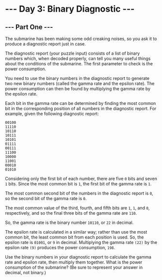 # --- Day 3: Binary Diagnostic ---

## --- Part One ---

The submarine has been making some odd creaking noises, so you ask it to produce a diagnostic report just in case.

The diagnostic report (your puzzle input) consists of a list of binary numbers which, when decoded properly, 
can tell you many useful things about the conditions of the submarine. 
The first parameter to check is the power consumption.

You need to use the binary numbers in the diagnostic report to generate two new binary numbers 
(called the gamma rate and the epsilon rate). The power consumption can then be found by multiplying the gamma 
rate by the epsilon rate.

Each bit in the gamma rate can be determined by finding the most common bit in the corresponding position of all 
numbers in the diagnostic report. For example, given the following diagnostic report:

```text
00100
11110
10110
10111
10101
01111
00111
11100
10000
11001
00010
01010
```

Considering only the first bit of each number, there are five `0` bits and seven `1` bits. 
Since the most common bit is `1`, 
the first bit of the gamma rate is `1`.

The most common second bit of the numbers in the diagnostic report is `0`, so the second bit of the gamma rate is `0`.

The most common value of the third, fourth, and fifth bits are `1`, `1`, and `0`, respectively, 
and so the final three bits of the gamma rate are `110`.

So, the gamma rate is the binary number `10110`, or `22` in decimal.

The epsilon rate is calculated in a similar way; rather than use the most common bit, 
the least common bit from each position is used. 
So, the epsilon rate is `01001`, or `9` in decimal. 
Multiplying the gamma rate `(22)` by the epsilon rate `(9)` produces the power consumption, `198`.

Use the binary numbers in your diagnostic report to calculate the gamma rate and epsilon rate, 
then multiply them together. 
What is the power consumption of the submarine? (Be sure to represent your answer in decimal, not binary.)